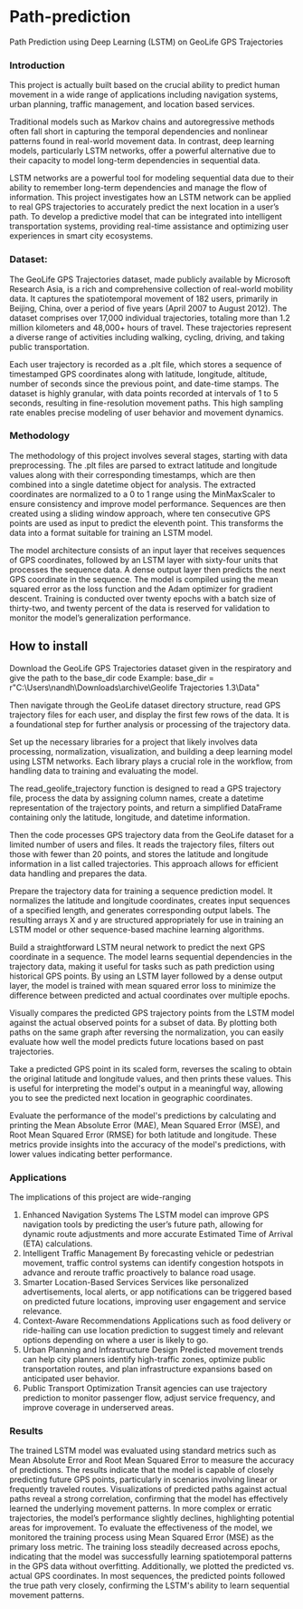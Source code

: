# Path-prediction
Path Prediction using Deep Learning  (LSTM) on GeoLife GPS Trajectories


### Introduction
This project is actually built based on the crucial ability to predict human movement in a wide range of applications including navigation systems, urban planning, traffic management, and location based services. 

Traditional models such as Markov chains and autoregressive methods often fall short in capturing the temporal dependencies and nonlinear patterns found in real-world movement data. In contrast, deep learning models, particularly LSTM networks, offer a powerful alternative due to their capacity to model long-term dependencies in sequential data.

LSTM networks are a powerful tool for modeling sequential data due to their ability to remember long-term dependencies and manage the flow of information. 
This project investigates how an LSTM network can be applied to real GPS trajectories to accurately predict the next location in a user’s path. To develop a predictive model that can be integrated into intelligent transportation systems, providing real-time assistance and optimizing user experiences in smart city ecosystems.

### Dataset:
The GeoLife GPS Trajectories dataset, made publicly available by Microsoft Research Asia, is a rich and comprehensive collection of real-world mobility data. It captures the spatiotemporal movement of 182 users, primarily in Beijing, China, over a period of five years (April 2007 to August 2012). The dataset comprises over 17,000 individual trajectories, totaling more than 1.2 million kilometers and 48,000+ hours of travel. These trajectories represent a diverse range of activities including walking, cycling, driving, and taking public transportation. 

Each user trajectory is recorded as a .plt file, which stores a sequence of timestamped GPS coordinates along with latitude, longitude, altitude, number of seconds since the previous point, and date-time stamps. The dataset is highly granular, with data points recorded at intervals of 1 to 5 seconds, resulting in fine-resolution movement paths. This high sampling rate enables precise modeling of user behavior and movement dynamics.

### Methodology
The methodology of this project involves several stages, starting with data preprocessing. The .plt files are parsed to extract latitude and longitude values along with their corresponding timestamps, which are then combined into a single datetime object for analysis. The extracted coordinates are normalized to a 0 to 1 range using the MinMaxScaler to ensure consistency and improve model performance. Sequences are then created using a sliding window approach, where ten consecutive GPS points are used as input to predict the eleventh point. This transforms the data into a format suitable for training an LSTM model. 

The model architecture consists of an input layer that receives sequences of GPS coordinates, followed by an LSTM layer with sixty-four units that processes the sequence data. A dense output layer then predicts the next GPS coordinate in the sequence. The model is compiled using the mean squared error as the loss function and the Adam optimizer for gradient descent. Training is conducted over twenty epochs with a batch size of thirty-two, and twenty percent of the data is reserved for validation to monitor the model’s generalization performance.

## How to install
Download the GeoLife GPS Trajectories dataset given in the respiratory and give the path to the base_dir code
Example: base_dir = r"C:\Users\nandh\Downloads\archive\Geolife Trajectories 1.3\Data"

Then navigate through the GeoLife dataset directory structure, read GPS trajectory files for each user, and display the first few rows of the data. It is a foundational step for further analysis or processing of the trajectory data.

Set up the necessary libraries for a project that likely involves data processing, normalization, visualization, and building a deep learning model using LSTM networks. Each library plays a crucial role in the workflow, from handling data to training and evaluating the model.

The read_geolife_trajectory function is designed to read a GPS trajectory file, process the data by assigning column names, create a datetime representation of the trajectory points, and return a simplified DataFrame containing only the latitude, longitude, and datetime information. 

Then the code processes GPS trajectory data from the GeoLife dataset for a limited number of users and files. It reads the trajectory files, filters out those with fewer than 20 points, and stores the latitude and longitude information in a list called trajectories. This approach allows for efficient data handling and prepares the data.

Prepare the trajectory data for training a sequence prediction model. It normalizes the latitude and longitude coordinates, creates input sequences of a specified length, and generates corresponding output labels. The resulting arrays X and y are structured appropriately for use in training an LSTM model or other sequence-based machine learning algorithms.

Build a straightforward LSTM neural network to predict the next GPS coordinate in a sequence. The model learns sequential dependencies in the trajectory data, making it useful for tasks such as path prediction using historical GPS points. By using an LSTM layer followed by a dense output layer, the model is trained with mean squared error loss to minimize the difference between predicted and actual coordinates over multiple epochs.

Visually compares the predicted GPS trajectory points from the LSTM model against the actual observed points for a subset of data. By plotting both paths on the same graph after reversing the normalization, you can easily evaluate how well the model predicts future locations based on past trajectories.

Take a predicted GPS point in its scaled form, reverses the scaling to obtain the original latitude and longitude values, and then prints these values. This is useful for interpreting the model's output in a meaningful way, allowing you to see the predicted next location in geographic coordinates.

Evaluate the performance of the model's predictions by calculating and printing the Mean Absolute Error (MAE), Mean Squared Error (MSE), and Root Mean Squared Error (RMSE) for both latitude and longitude. These metrics provide insights into the accuracy of the model's predictions, with lower values indicating better performance.

### Applications
The implications of this project are wide-ranging 
1. Enhanced Navigation Systems 
The LSTM model can improve GPS navigation tools by predicting the user’s future path, allowing for dynamic route adjustments and more accurate Estimated Time of Arrival (ETA) calculations. 
2. Intelligent Traffic Management 
By forecasting vehicle or pedestrian movement, traffic control systems can identify congestion hotspots in advance and reroute traffic proactively to balance road usage. 
3. Smarter Location-Based Services 
Services like personalized advertisements, local alerts, or app notifications can be triggered based on predicted future locations, improving user engagement and service relevance. 
4. Context-Aware Recommendations 
Applications such as food delivery or ride-hailing can use location prediction to suggest timely and relevant options depending on where a user is likely to go. 
5. Urban Planning and Infrastructure Design 
Predicted movement trends can help city planners identify high-traffic zones, optimize public transportation routes, and plan infrastructure expansions based on anticipated user behavior. 
6. Public Transport Optimization 
Transit agencies can use trajectory prediction to monitor passenger flow, adjust service frequency, and improve coverage in underserved areas.

### Results
The trained LSTM model was evaluated using standard metrics such as Mean Absolute Error and Root Mean Squared Error to measure the accuracy of predictions. The results indicate that the model is capable of closely predicting future GPS points, particularly in scenarios involving linear or frequently traveled routes. Visualizations of predicted paths against actual paths reveal a strong correlation, confirming that the model has effectively learned the underlying movement patterns. In more complex or erratic trajectories, the model’s performance slightly declines, highlighting potential areas for improvement. 
To evaluate the effectiveness of the model, we monitored the training process using Mean Squared Error (MSE) as the primary loss metric. The training loss steadily decreased across epochs, indicating that the model was successfully learning spatiotemporal patterns in the GPS data without overfitting.
Additionally, we plotted the predicted vs. actual GPS coordinates. In most sequences, the predicted points followed the true path very closely, confirming the LSTM's ability to learn sequential movement patterns.
